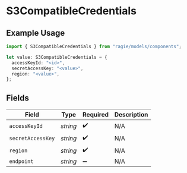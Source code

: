 # S3CompatibleCredentials

## Example Usage

```typescript
import { S3CompatibleCredentials } from "ragie/models/components";

let value: S3CompatibleCredentials = {
  accessKeyId: "<id>",
  secretAccessKey: "<value>",
  region: "<value>",
};
```

## Fields

| Field              | Type               | Required           | Description        |
| ------------------ | ------------------ | ------------------ | ------------------ |
| `accessKeyId`      | *string*           | :heavy_check_mark: | N/A                |
| `secretAccessKey`  | *string*           | :heavy_check_mark: | N/A                |
| `region`           | *string*           | :heavy_check_mark: | N/A                |
| `endpoint`         | *string*           | :heavy_minus_sign: | N/A                |